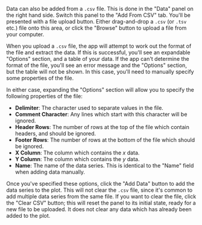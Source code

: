Data can also be added from a `.csv` file. This is done in the "Data" panel on the right hand side. Switch this panel to the "Add From CSV" tab. You'll be presented with a file upload button. Either drag-and-drop a `.csv` (or `.tsv` etc.) file onto this area, or click the "Browse" button to upload a file from your computer.

When you upload a `.csv` file, the app will attempt to work out the format of the file and extract the data. If this is successful, you'll see an expandable "Options" section, and a table of your data. If the app can't determine the format of the file, you'll see an error message and the "Options" section, but the table will not be shown. In this case, you'll need to manually specify some properties of the file.

In either case, expanding the "Options" section will allow you to specify the following properties of the file:
 - **Delimiter**: The character used to separate values in the file.
 - **Comment Character**: Any lines which start with this character will be ignored.
 - **Header Rows**: The number of rows at the top of the file which contain headers, and should be ignored.
 - **Footer Rows**: The number of rows at the bottom of the file which should be ignored.
 - **X Column**: The column which contains the $x$ data.
 - **Y Column**: The column which contains the $y$ data.
 - **Name**: The name of the data series. This is identical to the "Name" field when adding data manually.

Once you've specified these options, click the "Add Data" button to add the data series to the plot. This will not clear the `.csv` file, since it's common to add multiple data series from the same file. If you want to clear the file, click the "Clear CSV" button; this will reset the panel to its initial state, ready for a new file to be uploaded. It does not clear any data which has already been added to the plot.